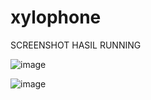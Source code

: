 # xylophone

SCREENSHOT HASIL RUNNING

![image](https://github.com/asfiansaputra/Prak_PBM/assets/162483878/f3c75554-b569-4b5c-a1d1-70dd7ef86c93)

![image](https://github.com/asfiansaputra/Prak_PBM/assets/162483878/026958b0-e450-43ac-8625-89bad73397f9)
